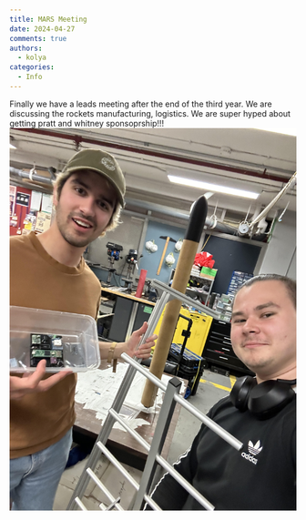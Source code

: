 ```yaml
---
title: MARS Meeting
date: 2024-04-27
comments: true
authors:
  - kolya
categories:
  - Info
---
```

Finally we have a leads meeting after the end of the third year. We are discussing the rockets manufacturing, logistics. We are super hyped about getting pratt and whitney sponsoprship!!! 
![alt text](unnamed.jpg)